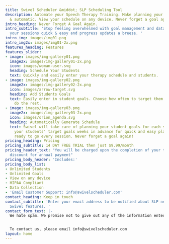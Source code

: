 ```yaml
---
title: Swivel Scheduler &middot; SLP Scheduling Tool
description: Automate your Speech Therapy Training. Make planning your sessions easy
  & automatic. View your schedule on any device. Never forget a goal again.
intro_heading: Never Forget A Goal Again.
intro_subtitle: 'Stop feeling overwhelmed with goal management and data. Make planning
  your sessions quick & easy and progress updates a breeze. '
intro_img: images/img01.png
intro_img2x: images/img01-2x.png
features_heading: Features
features_slider:
- image: images/img-gallery01.png
  image2x: images/img-gallery01-2x.png
  icon: images/woman-user.svg
  heading: Schedule Your Students
  text: Quickly and easily enter your therapy schedule and students.
- image: images/img-gallery02.png
  image2x: images/img-gallery02-2x.png
  icon: images/arrow-target.svg
  heading: Add Students Goals
  text: Easily enter in student goals. Choose how often to target them and let Swivel
    do the rest.
- image: images/img-gallery03.png
  image2x: images/img-gallery03-2x.png
  icon: images/orion_agenda.svg
  heading: Automatically Generate Schedule
  text: Swivel will take care of planning your student goals for each session. Know
    your students' target goals weeks in advance for quick and easy planning. Have
    ready to go every session. Never forget a goal again!
pricing_heading: Pricing
pricing_subtitle: 14 DAY FREE TRIAL then just $9.99/month
pricing_header_text: "You will be charged upon the completion of your trial.  \n10%
  discount for annual payment"
pricing_body_header: 'Includes:'
pricing_body_list:
- Unlimited Students
- Unlimited Goals
- View on any device
- HIPAA Compliant
- Data Collection
- 'Email Customer Support: info@swivelscheduler.com'
contact_heading: Keep in touch
contact_subtitle: 'Enter your email address to be notified about SLP news and new
  Swivel features. '
contact_form_text: |-
  We hate spam. We promise not to give out any of the information entered onto this site.


  To contact us, please email info@swivelscheduler.com
layout: home
---
```


